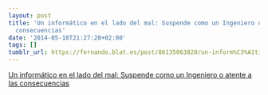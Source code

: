 ```yaml
---
layout: post
title: 'Un informático en el lado del mal: Suspende como un Ingeniero o atente a las
  consecuencias'
date: '2014-05-18T21:27:28+02:00'
tags: []
tumblr_url: https://fernando.blat.es/post/86135063820/un-inform%C3%A1tico-en-el-lado-del-mal-suspende-como
---
```

[Un informático en el lado del mal: Suspende como un Ingeniero o atente a las consecuencias](http://www.elladodelmal.com/2014/05/suspende-como-un-ingeniero-o-atente-las.html)  
